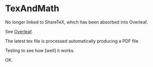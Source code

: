 # TexAndMath
No longer linked to ShareTeX, which has been absorbed into Overleaf.

See [Overleaf](http://www.overleaf.com).

The latest tex file is processed automatically producing a PDF file.

Testing to see how [well] it works.  

OK.

